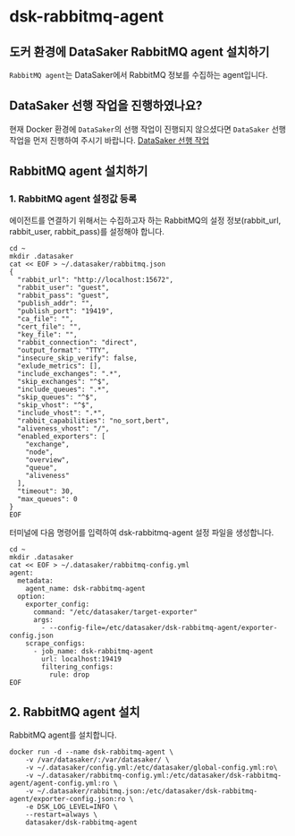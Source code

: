 # dsk-rabbitmq-agent
## 도커 환경에 DataSaker RabbitMQ agent 설치하기
`RabbitMQ agent`는 DataSaker에서 RabbitMQ 정보를 수집하는 agent입니다.

## DataSaker 선행 작업을 진행하였나요?
현재 Docker 환경에 `DataSaker`의 선행 작업이 진행되지 않으셨다면 `DataSaker` 선행 작업을 먼저 진행하여 주시기 바랍니다. [DataSaker 선행 작업](README.md)

## RabbitMQ agent 설치하기
### 1. RabbitMQ agent 설정값 등록
에이전트를 연결하기 위해서는 수집하고자 하는 RabbitMQ의 설정 정보(rabbit_url, rabbit_user, rabbit_pass)를 설정해야 합니다.
```shell
cd ~
mkdir .datasaker
cat << EOF > ~/.datasaker/rabbitmq.json
{
  "rabbit_url": "http://localhost:15672",
  "rabbit_user": "guest",
  "rabbit_pass": "guest",
  "publish_addr": "",
  "publish_port": "19419",
  "ca_file": "",
  "cert_file": "",
  "key_file": "",
  "rabbit_connection": "direct",
  "output_format": "TTY",
  "insecure_skip_verify": false,
  "exlude_metrics": [],
  "include_exchanges": ".*",
  "skip_exchanges": "^$",
  "include_queues": ".*",
  "skip_queues": "^$",
  "skip_vhost": "^$",
  "include_vhost": ".*",
  "rabbit_capabilities": "no_sort,bert",
  "aliveness_vhost": "/",
  "enabled_exporters": [
    "exchange",
    "node",
    "overview",
    "queue",
    "aliveness"
  ],
  "timeout": 30,
  "max_queues": 0
}
EOF
```

터미널에 다음 명령어를 입력하여 dsk-rabbitmq-agent 설정 파일을 생성합니다.
```shell
cd ~
mkdir .datasaker
cat << EOF > ~/.datasaker/rabbitmq-config.yml
agent:
  metadata:
    agent_name: dsk-rabbitmq-agent
  option:
    exporter_config:
      command: "/etc/datasaker/target-exporter"
      args:
        - --config-file=/etc/datasaker/dsk-rabbitmq-agent/exporter-config.json
    scrape_configs:
      - job_name: dsk-rabbitmq-agent
        url: localhost:19419
        filtering_configs:
          rule: drop
EOF
```

## 2. RabbitMQ agent 설치
RabbitMQ agent를 설치합니다.
```shell
docker run -d --name dsk-rabbitmq-agent \
    -v /var/datasaker/:/var/datasaker/ \
    -v ~/.datasaker/config.yml:/etc/datasaker/global-config.yml:ro\
    -v ~/.datasaker/rabbitmq-config.yml:/etc/datasaker/dsk-rabbitmq-agent/agent-config.yml:ro \
    -v ~/.datasaker/rabbitmq.json:/etc/datasaker/dsk-rabbitmq-agent/exporter-config.json:ro \
    -e DSK_LOG_LEVEL=INFO \
    --restart=always \
    datasaker/dsk-rabbitmq-agent
```